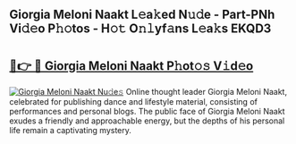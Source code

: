 ## Giorgia Meloni Naakt L𝚎a𝚔ed N𝚞𝚍e - Part-PNh Vi𝚍𝚎o P𝚑𝚘tos - H𝚘𝚝 O𝚗𝚕yf𝚊ns L𝚎a𝚔s EKQD3

# <h2><a href="http://kfa1z2.oniu.top/?m=Giorgia+Meloni+Naakt">🔗👉 🔴 Giorgia Meloni Naakt P𝚑ot𝚘𝚜 V𝚒d𝚎o</a></h2>

[![Giorgia Meloni Naakt Nu𝚍e𝚜](https://i.imgur.com/0qMVB7G.gif)](http://kfa1z2.oniu.top/?m=Giorgia+Meloni+Naakt)
Online thought leader Giorgia Meloni Naakt, celebrated for publishing dance and lifestyle material, consisting of performances and personal blogs. The public face of Giorgia Meloni Naakt exudes a friendly and approachable energy, but the depths of his personal life remain a captivating mystery.  
